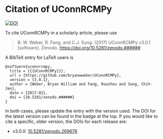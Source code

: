 # Citation of UConnRCMPy

[![DOI](https://zenodo.org/badge/36095263.svg)](https://zenodo.org/badge/latestdoi/36095263)

To cite UConnRCMPy in a scholarly article, please use

> B. W. Weber, R. Fang, and C.J. Sung. (2017) UConnRCMPy v3.0.1 [software]. Zenodo. https://doi.org/10.5281/zenodo.######

A BibTeX entry for LaTeX users is

```TeX
@software{uconnrcmpy,
  title = {{{UConnRCMPy}}},
  url = {https://github.com/bryanwweber/UConnRCMPy},
  version = {3.0.1},
  author = {Weber, Bryan William and Fang, Ruozhou and Sung, Chih-Jen},
  date = {2017-02},
  doi = {10.5281/zenodo.######}
}
```

In both cases, please update the entry with the version used. The DOI for the latest version can be found in the badge at the top.
If you would like to cite a specific, older version, the DOIs for each release are:

 * v3.0.0: [10.5281/zenodo.269678](https://doi.org/10.5281/zenodo.269678)
